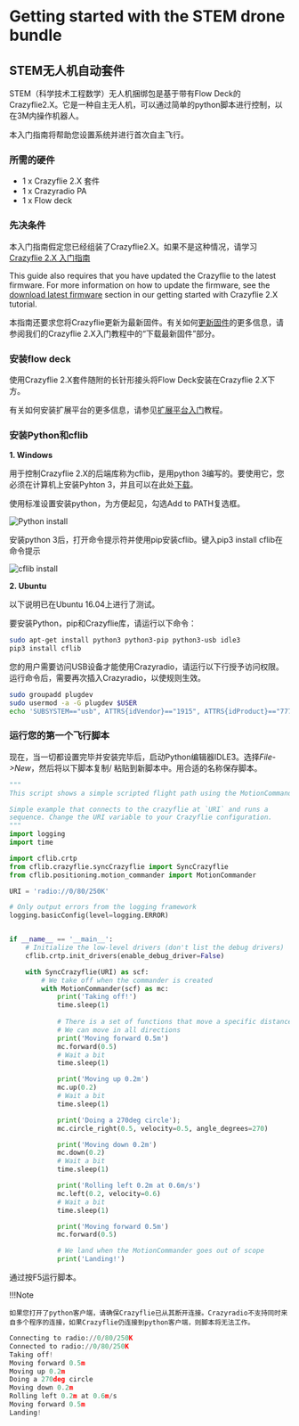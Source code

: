 # Getting started with the STEM drone bundle

## STEM无人机自动套件[](#the-stem-drone-bundle)

STEM（科学技术工程数学）无人机捆绑包是基于带有Flow Deck的Crazyflie2.X。它是一种自主无人机，可以通过简单的python脚本进行控制，以在3M内操作机器人。

本入门指南将帮助您设置系统并进行首次自主飞行。

### 所需的硬件[](#required-hardware)

*   1 x Crazyflie 2.X 套件
*   1 x Crazyradio PA
*   1 x Flow deck

### 先决条件[](#prerequisites)

本入门指南假定您已经组装了Crazyflie2.X。如果不是这种情况，请学习[ Crazyflie 2.X 入门指南](http://wiki.seeedstudio.com/cn/Getting_started_with_the_Crazyflie_2.X/#crazyflie-2x)

This guide also requires that you have updated the Crazyflie to the latest firmware. For more information on how to update the firmware, see the [download latest firmware](/getting-started-with-the-crazyflie-2-0/#latest-fw) section in our getting started with Crazyflie 2.X tutorial.

本指南还要求您将Crazyflie更新为最新固件。有关如何[更新固件](http://wiki.seeedstudio.com/cn/Getting_started_with_the_Crazyflie_2.X/#firmware)的更多信息，请参阅我们的Crazyflie 2.X入门教程中的“下载最新固件”部分。

### 安装flow deck[](#mounting-the-flow-deck)

使用Crazyflie 2.X套件随附的长针形接头将Flow Deck安装在Crazyflie 2.X下方。

有关如何安装扩展平台的更多信息，请参见[扩展平台入门](https://www.bitcraze.io/getting-started-with-expansion-decks/)教程。

### 安装Python和cflib[](#installing-python-and-the-cflib)

**1. Windows**

用于控制Crazyflie 2.X的后端库称为cflib，是用python 3编写的。要使用它，您必须在计算机上安装Pyhton 3，并且可以在此处[下载](http://www.python.org)。

使用标准设置安装python，为方便起见，勾选Add to PATH复选框。

![Python install](https://www.bitcraze.io/images/tutorials/getting_started_stem/python3_toPATH.png "Python install")

安装python 3后，打开命令提示符并使用pip安装cflib。键入pip3 install cflib在命令提示

![cflib install](https://www.bitcraze.io/images/tutorials/getting_started_stem/pip_cflib.png "cflib install")

**2. Ubuntu**

以下说明已在Ubuntu 16.04上进行了测试。

要安装Python，pip和Crazyflie库，请运行以下命令：

```bash
sudo apt-get install python3 python3-pip python3-usb idle3
pip3 install cflib
```

您的用户需要访问USB设备才能使用Crazyradio，请运行以下行授予访问权限。运行命令后，需要再次插入Crazyradio，以使规则生效。

```bash
sudo groupadd plugdev
sudo usermod -a -G plugdev $USER
echo 'SUBSYSTEM=="usb", ATTRS{idVendor}=="1915", ATTRS{idProduct}=="7777", MODE="0664", GROUP="plugdev"' | sudo tee /etc/udev/rules.d/99-crazyradio.rules
```

### 运行您的第一个飞行脚本[](#running-your-first-flight-script)

现在，当一切都设置完毕并安装完毕后，启动Python编辑器IDLE3。选择*File->New*，然后将以下脚本复制/ 粘贴到新脚本中。用合适的名称保存脚本。

```python
"""
This script shows a simple scripted flight path using the MotionCommander class.

Simple example that connects to the crazyflie at `URI` and runs a
sequence. Change the URI variable to your Crazyflie configuration.
"""
import logging
import time

import cflib.crtp
from cflib.crazyflie.syncCrazyflie import SyncCrazyflie
from cflib.positioning.motion_commander import MotionCommander

URI = 'radio://0/80/250K'

# Only output errors from the logging framework
logging.basicConfig(level=logging.ERROR)


if __name__ == '__main__':
    # Initialize the low-level drivers (don't list the debug drivers)
    cflib.crtp.init_drivers(enable_debug_driver=False)

    with SyncCrazyflie(URI) as scf:
        # We take off when the commander is created
        with MotionCommander(scf) as mc:
            print('Taking off!')
            time.sleep(1)
            
            # There is a set of functions that move a specific distance
            # We can move in all directions
            print('Moving forward 0.5m')
            mc.forward(0.5)
            # Wait a bit
            time.sleep(1)

            print('Moving up 0.2m')
            mc.up(0.2)
            # Wait a bit
            time.sleep(1)

            print('Doing a 270deg circle');
            mc.circle_right(0.5, velocity=0.5, angle_degrees=270)

            print('Moving down 0.2m')
            mc.down(0.2)
            # Wait a bit
            time.sleep(1)

            print('Rolling left 0.2m at 0.6m/s')
            mc.left(0.2, velocity=0.6)
            # Wait a bit
            time.sleep(1)

            print('Moving forward 0.5m')
            mc.forward(0.5)

            # We land when the MotionCommander goes out of scope
            print('Landing!')
```
通过按F5运行脚本。

!!!Note

    如果您打开了python客户端，请确保Crazyflie已从其断开连接。Crazyradio不支持同时来自多个程序的连接，如果Crazyflie仍连接到python客户端，则脚本将无法工作。

```python
Connecting to radio://0/80/250K
Connected to radio://0/80/250K
Taking off!
Moving forward 0.5m
Moving up 0.2m
Doing a 270deg circle
Moving down 0.2m
Rolling left 0.2m at 0.6m/s
Moving forward 0.5m
Landing!
```
